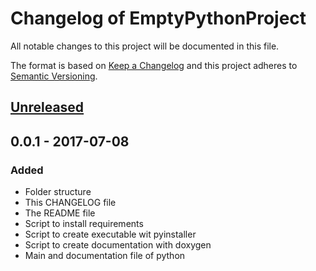 # Changelog of EmptyPythonProject
All notable changes to this project will be documented in this file.

The format is based on [Keep a Changelog](http://keepachangelog.com/en/1.0.0/)
and this project adheres to [Semantic Versioning](http://semver.org/spec/v2.0.0.html).

## [Unreleased]

## 0.0.1 - 2017-07-08
### Added
- Folder structure
- This CHANGELOG file 
- The README file
- Script to install requirements
- Script to create executable wit pyinstaller
- Script to create documentation with doxygen
- Main and documentation file of python

[Unreleased]: https://gitlab.ecklebe.de/open-source/EmptyPythonProject/compare/v0.0.1...master
